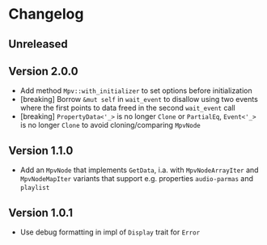 # Changelog

## Unreleased

## Version 2.0.0
* Add method `Mpv::with_initializer` to set options before initialization
* [breaking] Borrow `&mut self` in `wait_event` to disallow using two events where the first points to data freed in the second `wait_event` call
* [breaking] `PropertyData<'_>` is no longer `Clone` or `PartialEq`, `Event<'_>` is no longer `Clone` to avoid cloning/comparing `MpvNode`

## Version 1.1.0
* Add an `MpvNode` that implements `GetData`, i.a. with `MpvNodeArrayIter` and `MpvNodeMapIter` variants that support e.g. properties `audio-parmas` and `playlist`

## Version 1.0.1
* Use debug formatting in impl of `Display` trait for `Error`

